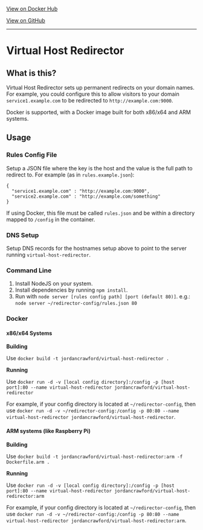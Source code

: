 [View on Docker Hub](https://hub.docker.com/r/jordancrawford/virtual-host-redirector)

[View on GitHub](https://github.com/jordancrawfordnz/virtual-host-redirector)

---

# Virtual Host Redirector

## What is this?
Virtual Host Redirector sets up permanent redirects on your domain names. For example, you could configure this to allow visitors to your domain ``service1.example.com`` to be redirected to ``http://example.com:9000``.

Docker is supported, with a Docker image built for both x86/x64 and ARM systems.

## Usage
### Rules Config File
Setup a JSON file where the key is the host and the value is the full path to redirect to. For example (as in ``rules.example.json``):
```
{
  "service1.example.com" : "http://example.com:9000",
  "service2.example.com" : "http://example.com/something"
}
```

If using Docker, this file must be called ``rules.json`` and be within a directory mapped to ``/config`` in the container.

### DNS Setup
Setup DNS records for the hostnames setup above to point to the server running ``virtual-host-redirector``.

### Command Line
1. Install NodeJS on your system.
2. Install dependencies by running ``npm install``.
3. Run with ``node server [rules config path] [port (default 80)]``. e.g.: ``node server ~/redirector-config/rules.json 80``

### Docker
#### x86/x64 Systems
**Building**

Use ``docker build -t jordancrawford/virtual-host-redirector .``

**Running**

Use ``docker run -d -v [local config directory]:/config -p [host port]:80 --name virtual-host-redirector jordancrawford/virtual-host-redirector``

For example, if your config directory is located at ``~/redirector-config``, then use ``docker run -d -v ~/redirector-config:/config -p 80:80 --name virtual-host-redirector jordancrawford/virtual-host-redirector``.

#### ARM systems (like Raspberry Pi)
**Building**

Use ``docker build -t jordancrawford/virtual-host-redirector:arm -f Dockerfile.arm .``

**Running**

Use ``docker run -d -v [local config directory]:/config -p [host port]:80 --name virtual-host-redirector jordancrawford/virtual-host-redirector:arm``

For example, if your config directory is located at ``~/redirector-config``, then use ``docker run -d -v ~/redirector-config:/config -p 80:80 --name virtual-host-redirector jordancrawford/virtual-host-redirector:arm``.

